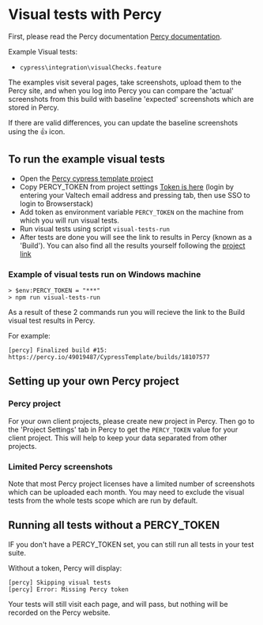 # Visual tests with Percy

First, please read the Percy documentation [Percy documentation](https://docs.percy.io/docs).

Example Visual tests:

- `cypress\integration\visualChecks.feature`

The examples visit several pages, take screenshots, upload them to the Percy site, and when you log into Percy you can compare the 'actual' screenshots from this build with baseline 'expected' screenshots which are stored in Percy.

If there are valid differences, you can update the baseline screenshots using the :thumbsup: icon.

## To run the example visual tests

- Open the [Percy cypress template project](https://percy.io/49019487/CypressTemplate)
- Copy PERCY_TOKEN from project settings [Token is here](https://percy.io/49019487/CypressTemplate/settings) (login by entering your Valtech email address and pressing tab, then use SSO to login to Browserstack)
- Add token as environment variable `PERCY_TOKEN` on the machine from which you will run visual tests.
- Run visual tests using script `visual-tests-run`
- After tests are done you will see the link to results in Percy (known as a 'Build'). You can also find all the results yourself following the [project link](https://percy.io/49019487/CypressTemplate)

### Example of visual tests run on Windows machine

```psh
> $env:PERCY_TOKEN = "***"
> npm run visual-tests-run
```

As a result of these 2 commands run you will recieve the link to the Build visual test results in Percy.

For example:

```text
[percy] Finalized build #15: https://percy.io/49019487/CypressTemplate/builds/18107577
```

## Setting up your own Percy project

### Percy project

For your own client projects, please create new project in Percy. Then go to the 'Project Settings' tab in Percy to get the `PERCY_TOKEN` value for your client project. This will help to keep your data separated from other projects.

### Limited Percy screenshots

Note that most Percy project licenses have a limited number of screenshots which can be uploaded each month. You may need to exclude the visual tests from the whole tests scope which are run by default.

## Running all tests without a PERCY_TOKEN

IF you don't have a PERCY_TOKEN set, you can still run all tests in your test suite.

Without a token, Percy will display:

```text
[percy] Skipping visual tests
[percy] Error: Missing Percy token
```

Your tests will still visit each page, and will pass, but nothing will be recorded on the Percy website.
